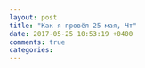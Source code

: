 ```yaml
---
layout: post
title: "Как я провёл 25 мая, Чт"
date: 2017-05-25 10:53:19 +0400
comments: true
categories: 
---
```

